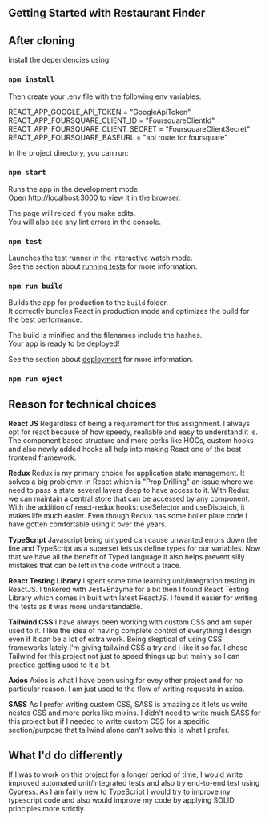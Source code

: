 ## Getting Started with Restaurant Finder

## After cloning

Install the dependencies using:

### `npm install`

Then create your .env file with the following env variables:

REACT_APP_GOOGLE_API_TOKEN = "GoogleApiToken"
REACT_APP_FOURSQUARE_CLIENT_ID = "FoursquareClientId"
REACT_APP_FOURSQUARE_CLIENT_SECRET = "FoursquareClientSecret"
REACT_APP_FOURSQUARE_BASEURL = "api route for foursquare"

In the project directory, you can run:

### `npm start`

Runs the app in the development mode.\
Open [http://localhost:3000](http://localhost:3000) to view it in the browser.

The page will reload if you make edits.\
You will also see any lint errors in the console.

### `npm test`

Launches the test runner in the interactive watch mode.\
See the section about [running tests](https://facebook.github.io/create-react-app/docs/running-tests) for more information.

### `npm run build`

Builds the app for production to the `build` folder.\
It correctly bundles React in production mode and optimizes the build for the best performance.

The build is minified and the filenames include the hashes.\
Your app is ready to be deployed!

See the section about [deployment](https://facebook.github.io/create-react-app/docs/deployment) for more information.

### `npm run eject`

## Reason for technical choices

**React JS**
Regardless of being a requirement for this assignment. I always opt for react because of how speedy, realiable and
easy to understand it is. The component based structure and more perks like HOCs, custom hooks and also newly added
hooks all help into making React one of the best frontend framework.

**Redux**
Redux is my primary choice for application state management. It solves a big problemm in React which is "Prop Drilling" an issue where we need to pass a state several layers deep to have access to it. With Redux we can maintain a central store that can be accessed by any component. With the addition of react-redux hooks: useSelector and useDispatch, it makes life much easier. Even though Redux has some boiler plate code I have gotten comfortable using it over the years.

**TypeScript**
Javascript being untyped can cause unwanted errors down the line and TypeScript as a superset lets us define types for our variables. Now that we have all the benefit of Typed language it also helps prevent silly mistakes that can be left in the code without a trace.

**React Testing Library**
I spent some time learning unit/integration testing in ReactJS. I tinkered with Jest+Enzyme for a bit then I found React Testing Library which comes in built with latest ReactJS. I found it easier for writing the tests as it was more understandable.

**Tailwind CSS**
I have always been working with custom CSS and am super used to it. I like the idea of having complete control of everything I design even if it can be a lot of extra work. Being skeptical of using CSS frameworks lately I'm giving tailwind CSS a try and I like it so far. I chose Tailwind for this project not just to speed things up but mainly so I can practice getting used to it a bit.

**Axios**
Axios is what I have been using for evey other project and for no particular reason. I am just used to the flow of writing requests in axios.

**SASS**
As I prefer writing custom CSS, SASS is amazing as it lets us write nestes CSS and more perks like mixins. I didn't need to write much SASS for this project but if I needed to write custom CSS for a specific section/purpose that tailwind alone can't solve this is what I prefer.

## What I'd do differently

If I was to work on this project for a longer period of time, I would write improved automated unit/integrated tests and also try end-to-end test using Cypress. As I am fairly new to TypeScript I would try to improve my typescript code and also would improve my code by applying SOLID principles more strictly.
